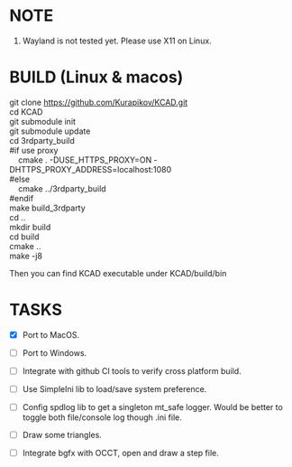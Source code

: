 # NOTE
1. Wayland is not tested yet. Please use X11 on Linux.

# BUILD (Linux & macos)
git clone https://github.com/Kurapikov/KCAD.git  
cd KCAD  
git submodule init  
git submodule update  
cd 3rdparty_build  
#if use proxy  
&nbsp;&nbsp;&nbsp;&nbsp;cmake . -DUSE_HTTPS_PROXY=ON -DHTTPS_PROXY_ADDRESS=localhost:1080  
#else  
&nbsp;&nbsp;&nbsp;&nbsp;cmake ../3rdparty_build  
#endif  
make build_3rdparty  
cd ..  
mkdir build  
cd build  
cmake ..  
make -j8  

Then you can find KCAD executable under KCAD/build/bin

# TASKS
- [X] Port to MacOS.
- [ ] Port to Windows.
- [ ] Integrate with github CI tools to verify cross platform build.
- [ ] Use SimpleIni lib to load/save system preference.
- [ ] Config spdlog lib to get a singleton mt_safe logger. Would be better to toggle both file/console log though .ini file.
- [ ] Draw some triangles.
- [ ] Integrate bgfx with OCCT, open and draw a step file.

